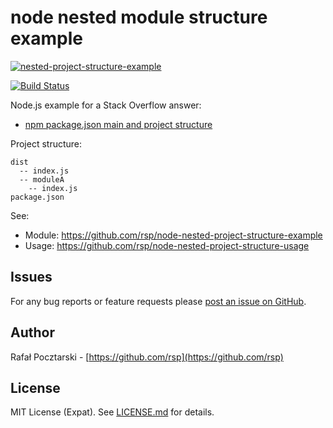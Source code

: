 node nested module structure example
====================================
[![nested-project-structure-example](https://nodei.co/npm/nested-project-structure-example.png?compact=true)](https://www.npmjs.com/package/nested-project-structure-example)

[![Build Status](https://travis-ci.org/rsp/node-nested-project-structure-example.svg?branch=master)](https://travis-ci.org/rsp/node-nested-project-structure-example)

Node.js example for a Stack Overflow answer:

* [npm package.json main and project structure](https://stackoverflow.com/a/39743889/613198)

Project structure:

```
dist
  -- index.js
  -- moduleA
    -- index.js
package.json
```

See:

* Module: https://github.com/rsp/node-nested-project-structure-example
* Usage: https://github.com/rsp/node-nested-project-structure-usage

Issues
------
For any bug reports or feature requests please
[post an issue on GitHub](https://github.com/rsp/node-nested-project-structure-example/issues).

Author
------
Rafał Pocztarski - [https://github.com/rsp](https://github.com/rsp)

License
-------
MIT License (Expat). See [LICENSE.md](LICENSE.md) for details.
